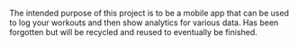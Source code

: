 The intended purpose of this project is to be a mobile app that can be used to log your workouts and then show analytics for various data.
Has been forgotten but will be recycled and reused to eventually be finished.
